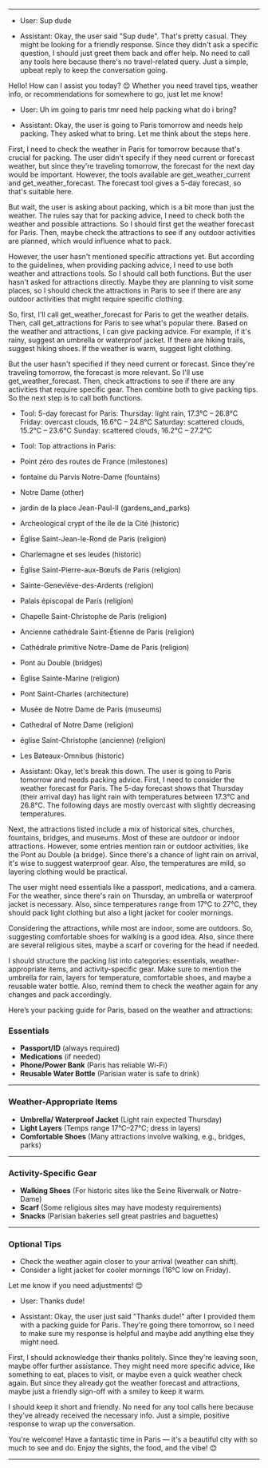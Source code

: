 ----------------------------------
- User: Sup dude

- Assistant: <think>
Okay, the user said "Sup dude". That's pretty casual. They might be looking for a friendly response. Since they didn't ask a specific question, I should just greet them back and offer help. No need to call any tools here because there's no travel-related query. Just a simple, upbeat reply to keep the conversation going.
</think>

Hello! How can I assist you today? 😊 Whether you need travel tips, weather info, or recommendations for somewhere to go, just let me know!

- User: Uh im going to paris tmr need help packing what do i bring?

- Assistant: <think>
Okay, the user is going to Paris tomorrow and needs help packing. They asked what to bring. Let me think about the steps here.

First, I need to check the weather in Paris for tomorrow because that's crucial for packing. The user didn't specify if they need current or forecast weather, but since they're traveling tomorrow, the forecast for the next day would be important. However, the tools available are get_weather_current and get_weather_forecast. The forecast tool gives a 5-day forecast, so that's suitable here.

But wait, the user is asking about packing, which is a bit more than just the weather. The rules say that for packing advice, I need to check both the weather and possible attractions. So I should first get the weather forecast for Paris. Then, maybe check the attractions to see if any outdoor activities are planned, which would influence what to pack.

However, the user hasn't mentioned specific attractions yet. But according to the guidelines, when providing packing advice, I need to use both weather and attractions tools. So I should call both functions. But the user hasn't asked for attractions directly. Maybe they are planning to visit some places, so I should check the attractions in Paris to see if there are any outdoor activities that might require specific clothing.

So, first, I'll call get_weather_forecast for Paris to get the weather details. Then, call get_attractions for Paris to see what's popular there. Based on the weather and attractions, I can give packing advice. For example, if it's rainy, suggest an umbrella or waterproof jacket. If there are hiking trails, suggest hiking shoes. If the weather is warm, suggest light clothing.

But the user hasn't specified if they need current or forecast. Since they're traveling tomorrow, the forecast is more relevant. So I'll use get_weather_forecast. Then, check attractions to see if there are any activities that require specific gear. Then combine both to give packing tips. So the next step is to call both functions.
</think>



- Tool: 5-day forecast for Paris:
Thursday: light rain, 17.3°C – 26.8°C
Friday: overcast clouds, 16.6°C – 24.8°C
Saturday: scattered clouds, 15.2°C – 23.6°C
Sunday: scattered clouds, 16.2°C – 27.2°C

- Tool: Top attractions in Paris:
- Point zéro des routes de France (milestones)
- fontaine du Parvis Notre-Dame (fountains)
- Notre Dame (other)
- jardin de la place Jean-Paul-II (gardens_and_parks)
- Archeological crypt of the île de la Cité (historic)
- Église Saint-Jean-le-Rond de Paris (religion)
- Charlemagne et ses leudes (historic)
- Église Saint-Pierre-aux-Bœufs de Paris (religion)
- Sainte-Geneviève-des-Ardents (religion)
- Palais épiscopal de Paris (religion)
- Chapelle Saint-Christophe de Paris (religion)
- Ancienne cathédrale Saint-Étienne de Paris (religion)
- Cathédrale primitive Notre-Dame de Paris (religion)
- Pont au Double (bridges)
- Église Sainte-Marine (religion)
- Pont Saint-Charles (architecture)
- Musée de Notre Dame de Paris (museums)
- Cathedral of Notre Dame (religion)
- église Saint-Christophe (ancienne) (religion)
- Les Bateaux-Omnibus (historic)

- Assistant: <think>
Okay, let's break this down. The user is going to Paris tomorrow and needs packing advice. First, I need to consider the weather forecast for Paris. The 5-day forecast shows that Thursday (their arrival day) has light rain with temperatures between 17.3°C and 26.8°C. The following days are mostly overcast with slightly decreasing temperatures.

Next, the attractions listed include a mix of historical sites, churches, fountains, bridges, and museums. Most of these are outdoor or indoor attractions. However, some entries mention rain or outdoor activities, like the Pont au Double (a bridge). Since there's a chance of light rain on arrival, it's wise to suggest waterproof gear. Also, the temperatures are mild, so layering clothing would be practical. 

The user might need essentials like a passport, medications, and a camera. For the weather, since there's rain on Thursday, an umbrella or waterproof jacket is necessary. Also, since temperatures range from 17°C to 27°C, they should pack light clothing but also a light jacket for cooler mornings. 

Considering the attractions, while most are indoor, some are outdoors. So, suggesting comfortable shoes for walking is a good idea. Also, since there are several religious sites, maybe a scarf or covering for the head if needed. 

I should structure the packing list into categories: essentials, weather-appropriate items, and activity-specific gear. Make sure to mention the umbrella for rain, layers for temperature, comfortable shoes, and maybe a reusable water bottle. Also, remind them to check the weather again for any changes and pack accordingly.
</think>

Here’s your packing guide for Paris, based on the weather and attractions:

### **Essentials**  
- **Passport/ID** (always required)  
- **Medications** (if needed)  
- **Phone/Power Bank** (Paris has reliable Wi-Fi)  
- **Reusable Water Bottle** (Parisian water is safe to drink)  

---

### **Weather-Appropriate Items**  
- **Umbrella/ Waterproof Jacket** (Light rain expected Thursday)  
- **Light Layers** (Temps range 17°C–27°C; dress in layers)  
- **Comfortable Shoes** (Many attractions involve walking, e.g., bridges, parks)  

---

### **Activity-Specific Gear**  
- **Walking Shoes** (For historic sites like the Seine Riverwalk or Notre-Dame)  
- **Scarf** (Some religious sites may have modesty requirements)  
- **Snacks** (Parisian bakeries sell great pastries and baguettes)  

---

### **Optional Tips**  
- Check the weather again closer to your arrival (weather can shift).  
- Consider a light jacket for cooler mornings (16°C low on Friday).  

Let me know if you need adjustments! 😊

- User: Thanks dude!

- Assistant: <think>
Okay, the user just said "Thanks dude!" after I provided them with a packing guide for Paris. They're going there tomorrow, so I need to make sure my response is helpful and maybe add anything else they might need.

First, I should acknowledge their thanks politely. Since they're leaving soon, maybe offer further assistance. They might need more specific advice, like something to eat, places to visit, or maybe even a quick weather check again. But since they already got the weather forecast and attractions, maybe just a friendly sign-off with a smiley to keep it warm.

I should keep it short and friendly. No need for any tool calls here because they've already received the necessary info. Just a simple, positive response to wrap up the conversation.
</think>

You're welcome! Have a fantastic time in Paris — it's a beautiful city with so much to see and do. Enjoy the sights, the food, and the vibe! 😊

----------------------------------
